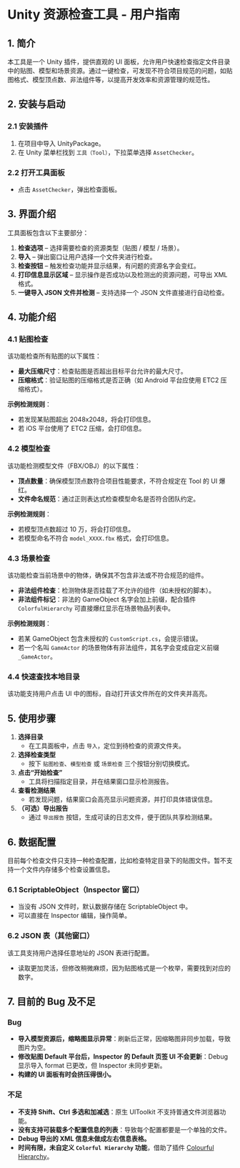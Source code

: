 # Unity 资源检查工具 - 用户指南

## 1. 简介
本工具是一个 Unity 插件，提供直观的 UI 面板，允许用户快速检查指定文件目录中的贴图、模型和场景资源。通过一键检查，可发现不符合项目规范的问题，如贴图格式、模型顶点数、非法组件等，以提高开发效率和资源管理的规范性。

## 2. 安装与启动

### 2.1 安装插件
1. 在项目中导入 UnityPackage。
2. 在 Unity 菜单栏找到 `工具（Tool）`，下拉菜单选择 `AssetChecker`。

### 2.2 打开工具面板
- 点击 `AssetChecker`，弹出检查面板。

## 3. 界面介绍
工具面板包含以下主要部分：
1. **检查选项** – 选择需要检查的资源类型（贴图 / 模型 / 场景）。
2. **导入** – 弹出窗口让用户选择一个文件夹进行检查。
3. **检查按钮** – 触发检查功能并显示结果，有问题的资源名字会变红。
4. **打印信息显示区域** – 显示操作是否成功以及检测出的资源问题，可导出 XML 格式。
5. **一键导入 JSON 文件并检测** – 支持选择一个 JSON 文件直接进行自动检查。

## 4. 功能介绍

### 4.1 贴图检查
该功能检查所有贴图的以下属性：
- **最大压缩尺寸**：检查贴图是否超出目标平台允许的最大尺寸。
- **压缩格式**：验证贴图的压缩格式是否正确（如 Android 平台应使用 ETC2 压缩格式）。

**示例检测规则**：
- 若发现某贴图超出 2048x2048，将会打印信息。
- 若 iOS 平台使用了 ETC2 压缩，会打印信息。

### 4.2 模型检查
该功能检测模型文件（FBX/OBJ）的以下属性：
- **顶点数量**：确保模型顶点数符合项目性能要求，不符合规定在 Tool 的 UI 爆红。
- **文件命名规范**：通过正则表达式检查模型命名是否符合团队约定。

**示例检测规则**：
- 若模型顶点数超过 10 万，将会打印信息。
- 若模型命名不符合 `model_XXXX.fbx` 格式，会打印信息。

### 4.3 场景检查
该功能检查当前场景中的物体，确保其不包含非法或不符合规范的组件。
- **非法组件检查**：检测物体是否挂载了不允许的组件（如未授权的脚本）。
- **非法组件标记**：非法的 GameObject 名字会加上前缀，配合插件 `ColorfulHierarchy` 可直接爆红显示在场景物品列表中。

**示例检测规则**：
- 若某 GameObject 包含未授权的 `CustomScript.cs`，会提示错误。
- 若一个名叫 `GameActor` 的场景物体有非法组件，其名字会变成自定义前缀 `_GameActor`。

### 4.4 快速查找本地目录
该功能支持用户点击 UI 中的图标，自动打开该文件所在的文件夹并高亮。

## 5. 使用步骤
1. **选择目录**
   - 在工具面板中，点击 `导入`，定位到待检查的资源文件夹。
2. **选择检查类型**
   - 按下 `贴图检查`、`模型检查` 或 `场景检查` 三个按钮分别切换模式。
3. **点击“开始检查”**
   - 工具将扫描指定目录，并在结果窗口显示检测报告。
4. **查看检测结果**
   - 若发现问题，结果窗口会高亮显示问题资源，并打印具体错误信息。
5. **（可选）导出报告**
   - 通过 `导出报告` 按钮，生成可读的日志文件，便于团队共享检测结果。

## 6. 数据配置
目前每个检查文件只支持一种检查配置，比如检查特定目录下的贴图文件。暂不支持一个文件内存储多个检查设置信息。

### 6.1 ScriptableObject（Inspector 窗口）
- 当没有 JSON 文件时，默认数据存储在 ScriptableObject 中。
- 可以直接在 Inspector 编辑，操作简单。

### 6.2 JSON 表（其他窗口）
该工具支持用户选择任意地址的 JSON 表进行配置。
- 读取更加灵活，但修改稍微麻烦，因为贴图格式是一个枚举，需要找到对应的数字。

## 7. 目前的 Bug 及不足

### **Bug**
- **导入模型资源后，缩略图显示异常**：刷新后正常，因缩略图非同步加载，导致图片为空。
- **修改贴图 Default 平台后，Inspector 的 Default 页签 UI 不会更新**：Debug 显示导入 format 已更改，但 Inspector 未同步更新。
- **构建的 UI 面板有时会挤压得很小。**

### **不足**
- **不支持 Shift、Ctrl 多选和加减选**：原生 UIToolkit 不支持普通文件浏览器功能。
- **没有支持可装载多个配置信息的列表**：导致每个配置都要是一个单独的文件。
- **Debug 导出的 XML 信息未做成左右信息表格。**
- **时间有限，未自定义 `Colorful Hierarchy` 功能**，借助了插件 [Colourful Hierarchy](https://assetstore.unity.com/packages/tools/utilities/colourful-hierarchy-category-gameobject-205934)。

